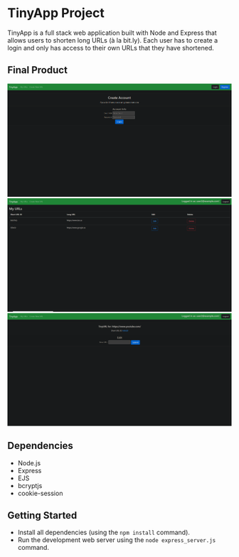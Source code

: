 # TinyApp Project

TinyApp is a full stack web application built with Node and Express that allows users to shorten long URLs (à la bit.ly).
Each user has to create a login and only has access to their own URLs that they have shortened.

## Final Product


!["Screenshot of Register Page"](https://github.com/robbiekthomas/tinyapp/blob/master/docs/register-page.PNG?raw=true)
!["Screenshot of URLs Page"](https://github.com/robbiekthomas/tinyapp/blob/master/docs/urls-page.PNG?raw=true)
!["Screenshot of Shortened URL Page"](https://github.com/robbiekthomas/tinyapp/blob/master/docs/shortened-url-page.PNG?raw=true)

## Dependencies

- Node.js
- Express
- EJS
- bcryptjs
- cookie-session

## Getting Started

- Install all dependencies (using the `npm install` command).
- Run the development web server using the `node express_server.js` command.